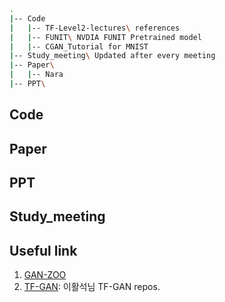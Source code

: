 ```bash
.
|-- Code
|   |-- TF-Level2-lectures\ references
|   |-- FUNIT\ NVDIA FUNIT Pretrained model
|   |-- CGAN_Tutorial for MNIST
|-- Study_meeting\ Updated after every meeting
|-- Paper\ 
|   |-- Nara
|-- PPT\     
```

## Code

## Paper

## PPT

## Study_meeting

## Useful link 
1. [GAN-ZOO](https://github.com/hindupuravinash/the-gan-zoo)
2. [TF-GAN](https://github.com/hwalsuklee/tensorflow-generative-model-collections): 이활석님 TF-GAN repos. 
